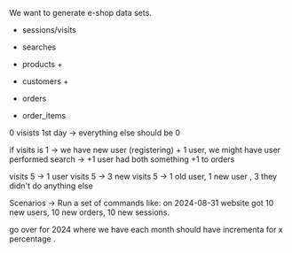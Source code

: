 We want to generate e-shop data sets.
 - sessions/visits
 - searches
 - products +
 - customers +

 - orders
 - order_items

0 visists 1st day -> everything else should be 0

if visits is 1 -> we have new user (registering) + 1 user, we might have user performed search -> +1 user had both something +1 to orders

visits 5 -> 1 user
visits 5 -> 3 new 
visits 5 -> 1 old user, 1 new user , 3 they didn't do anything else



Scenarios
-> Run a set of commands like:
on 2024-08-31 website got 10 new users, 10 new orders, 10 new sessions.

go over for 2024 where we have each month should have incrementa for x percentage .